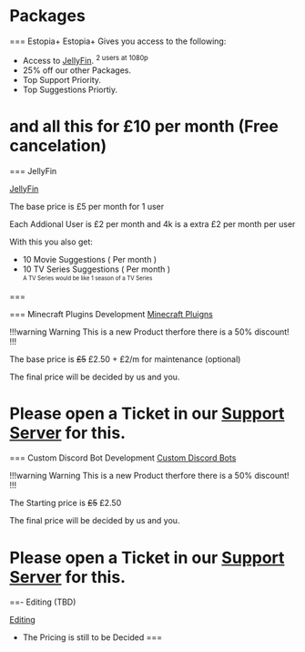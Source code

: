 # Packages

=== Estopia+ 
Estopia+ Gives you access to the following:

- Access to [JellyFin](Jelly/JellyFin.md). <sup>2 users at 1080p<sup>
- 25% off our other Packages.
- Top Support Priority.
- Top Suggestions Priortiy.

and all this for £10 per month (Free cancelation)
=== 

=== JellyFin

[JellyFin](Jelly/JellyFin.md)

The base price is £5 per month for 1 user 

Each Addional User is £2 per month
and 4k is a extra £2 per month per user

With this you also get:
- 10 Movie Suggestions ( Per month )
- 10 TV Series Suggestions ( Per month )<br>
<sup><sub>A TV Series would be like 1 season of a TV Series <sub><sup>

=== 

=== Minecraft Plugins Development
[Minecraft Pluigns](/Minecraft-Plugins/plugins)

!!!warning Warning
This is a new Product therfore there is a 50% discount!
!!!

The base price is ~~£5~~ £2.50 + £2/m for maintenance (optional)

The final price will be decided by us and you.

Please open a Ticket in our [Support Server](https://discord.gg/YHqYJ4V4NF) for this.
===

=== Custom Discord Bot Development
[Custom Discord Bots](/Discord-Bots/custom)

!!!warning Warning
This is a new Product therfore there is a 50% discount!
!!!

The Starting price is ~~£5~~ £2.50

The final price will be decided by us and you.

Please open a Ticket in our [Support Server](https://discord.gg/YHqYJ4V4NF) for this.
===

==- Editing (TBD)

[Editing](/Editing/Editings.md)

- The Pricing is still to be Decided
===